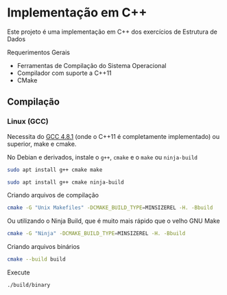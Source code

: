 # Implementação em C++
Este projeto é uma implementação em C++ dos exercícios de Estrutura de Dados

Requerimentos Gerais
* Ferramentas de Compilação do Sistema Operacional
* Compilador com suporte a C++11
* CMake

## Compilação
### Linux (GCC)
Necessita do [GCC 4.8.1][1] (onde o C++11 é completamente implementado) ou superior, make e cmake.

No Debian e derivados, instale o `g++`, `cmake` e o `make` ou `ninja-build`
```sh
sudo apt install g++ cmake make
```
```sh
sudo apt install g++ cmake ninja-build
```

Criando arquivos de compilação
```sh
cmake -G "Unix Makefiles" -DCMAKE_BUILD_TYPE=MINSIZEREL -H. -Bbuild
```

Ou utilizando o Ninja Build, que é muito mais rápido que o velho GNU Make
```sh
cmake -G "Ninja" -DCMAKE_BUILD_TYPE=MINSIZEREL -H. -Bbuild
```

Criando arquivos binários
```sh
cmake --build build
```

Execute
```sh
./build/binary
```

[1]:[https://gcc.gnu.org/projects/cxx-status.html#cxx11]
